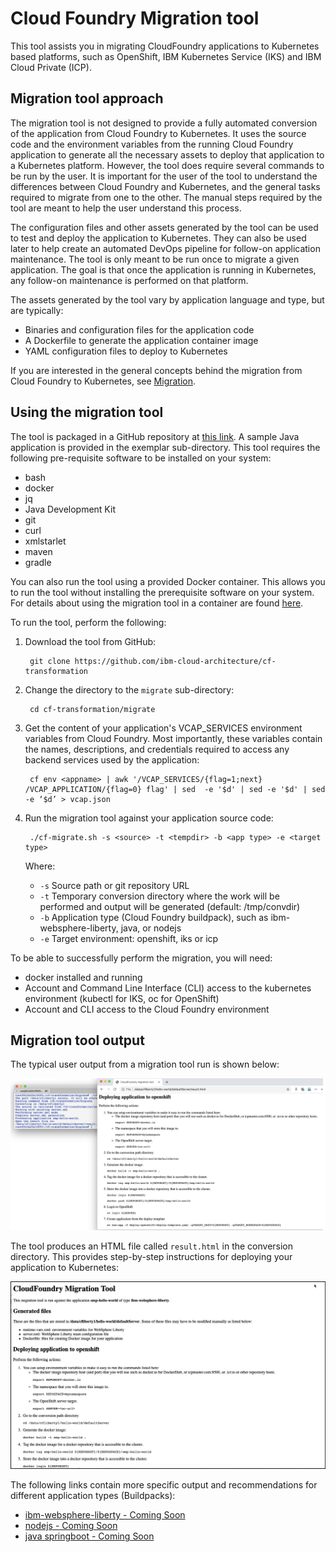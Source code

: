 # Cloud Foundry Migration tool

This tool assists you in migrating CloudFoundry applications to Kubernetes based platforms, such as OpenShift, IBM Kubernetes Service (IKS) and IBM Cloud Private (ICP).

## Migration tool approach

The migration tool is not designed to provide a fully automated conversion of the application from Cloud Foundry to Kubernetes. It uses the source code and the environment variables from the running Cloud Foundry application to generate all the necessary assets to deploy that application to a  Kubernetes platform. However, the tool does require several commands to be run by the user. It is important for the user of the tool to understand the differences between Cloud Foundry and Kubernetes, and the general tasks required to migrate from one to the other. The manual steps required by the tool are meant to help the user understand this process.

The configuration files and other assets generated by  the tool can be used to test and deploy the application to Kubernetes. They can also be used later to help create an automated DevOps pipeline for follow-on application maintenance. The tool is only meant to be run once to migrate a given application. The goal is that once the application is running in Kubernetes, any follow-on maintenance is performed on that platform. 

The assets generated by the tool vary by application language and type, but are typically:

- Binaries and configuration files for the application code
- A Dockerfile to generate the application container image
- YAML configuration files to deploy to Kubernetes

If you are interested in the general concepts behind the migration from Cloud Foundry to Kubernetes, see [Migration](docs/migration.md).

## Using the migration tool

The tool is packaged in a GitHub repository at [this link](https://github.com/ibm-cloud-architecture/cf-transformation). A sample Java application is provided in the exemplar sub-directory. This tool requires the following pre-requisite software to be installed on your system:

- bash
- docker
- jq
- Java Development Kit 
- git
- curl
- xmlstarlet
- maven
- gradle

You can also run the tool using a provided Docker container. This allows you to run the tool without installing the prerequisite software on your system. For details about using the migration tool in a container are found [here](docs/docker.md).

To run the tool, perform the following:

1. Download the tool from GitHub:

		git clone https://github.com/ibm-cloud-architecture/cf-transformation

2. Change the directory to the `migrate` sub-directory:

		cd cf-transformation/migrate

3. Get the content of your application's VCAP_SERVICES environment variables from Cloud Foundry. Most importantly, these variables contain the names, descriptions, and credentials required to access any backend services used by the application:

		cf env <appname> | awk '/VCAP_SERVICES/{flag=1;next} /VCAP_APPLICATION/{flag=0} flag' | sed  -e '$d' | sed -e '$d' | sed -e ‘$d’ > vcap.json

3. Run the migration tool against your application source code:

		./cf-migrate.sh -s <source> -t <tempdir> -b <app type> -e <target type>

	Where:

	- `-s` Source path or git repository URL
	- `-t` Temporary conversion directory where the work will be performed and output will be generated (default: /tmp/convdir)
	- `-b` Application type (Cloud Foundry buildpack), such as ibm-websphere-liberty, java, or nodejs
	- `-e` Target environment: openshift, iks or icp


To be able to successfully perform the migration, you will need:

- docker installed and running
- Account and Command Line Interface (CLI) access to the kubernetes environment (kubectl for IKS, oc for OpenShift)
- Account and CLI access to the Cloud Foundry environment

## Migration tool output

The typical user output from a migration tool run is shown below:

![Tool run](docs/images/toolrun.PNG)

The tool produces an HTML file called `result.html` in the conversion directory. This provides step-by-step instructions for deploying your application to Kubernetes:

![HTML result](docs/images/result.PNG)


The following links contain more specific output and recommendations for different application types (Buildpacks):

- [ibm-websphere-liberty - Coming Soon](docs/liberty.md)
- [nodejs - Coming Soon](docs/nodejs.md)
- [java springboot - Coming Soon](docs/java.md)
